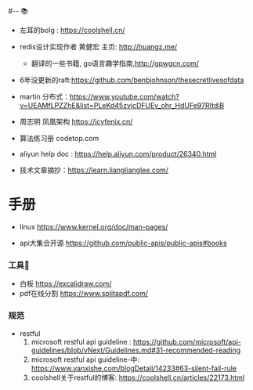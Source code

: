 #--
📚
* 左耳的bolg : https://coolshell.cn/

* redis设计实现作者 黄健宏 主页: http://huangz.me/ 
    * 翻译的一些书籍, go语言趣学指南,http://gpwgcn.com/ 

* 6年没更新的raft:https://github.com/benbjohnson/thesecretlivesofdata

* martin 分布式：https://www.youtube.com/watch?v=UEAMfLPZZhE&list=PLeKd45zvjcDFUEv_ohr_HdUFe97RItdiB
* 周志明 凤凰架构 https://icyfenix.cn/
* 算法练习册 codetop.com
* aliyun help doc : https://help.aliyun.com/product/26340.html
* 技术文章摘抄：https://learn.lianglianglee.com/

# 手册
  * linux https://www.kernel.org/doc/man-pages/

* api大集合开源 https://github.com/public-apis/public-apis#books


### 工具🔧
   * 白板 https://excalidraw.com/ 
   * pdf在线分割 https://www.splitapdf.com/

### 规范   
   * restful 
      1. microsoft restful api  guideline : https://github.com/microsoft/api-guidelines/blob/vNext/Guidelines.md#31-recommended-reading
      2. microsoft restful api  guideline-中: https://www.yanxishe.com/blogDetail/14233#63-silent-fail-rule
      3. coolshell关于restful的博客: https://coolshell.cn/articles/22173.html
